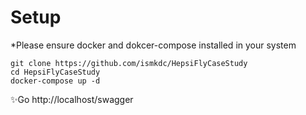 # Setup
*Please ensure docker and dokcer-compose installed in your system
```
git clone https://github.com/ismkdc/HepsiFlyCaseStudy
cd HepsiFlyCaseStudy
docker-compose up -d
```
✨Go http://localhost/swagger

